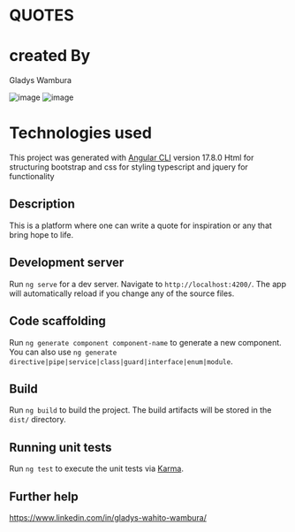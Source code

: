 # QUOTES

# created By
Gladys Wambura

![image](https://user-images.githubusercontent.com/97955649/162623599-9e4eb194-364d-4a7a-9b77-9e8fca4836a6.png)
![image](src/assets/f82821bc-25c2-456d-929d-b7fa18a7a922.jpeg)



# Technologies used
This project was generated with [Angular CLI](https://github.com/angular/angular-cli) version 17.8.0
Html for structuring
bootstrap and css for styling
typescript and jquery for functionality

## Description
This is a platform where one can write a quote for inspiration  or any that bring hope to life.


## Development server

Run `ng serve` for a dev server. Navigate to `http://localhost:4200/`. The app will automatically reload if you change any of the source files.

## Code scaffolding

Run `ng generate component component-name` to generate a new component. You can also use `ng generate directive|pipe|service|class|guard|interface|enum|module`.

## Build

Run `ng build` to build the project. The build artifacts will be stored in the `dist/` directory.

## Running unit tests

Run `ng test` to execute the unit tests via [Karma](https://karma-runner.github.io).

## Further help
https://www.linkedin.com/in/gladys-wahito-wambura/
